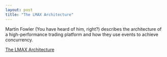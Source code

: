 ```yaml
---
layout: post
title: "The LMAX Architecture"
---
```


Martin Fowler (You have heard of him, right?) describes the architecture of a high-performance trading platform and how they use events to achieve concurrency.

[The LMAX Architecture](http://martinfowler.com/articles/lmax.html)

